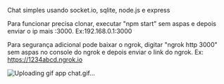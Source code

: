 Chat simples usando socket.io, sqlite, node.js e express

Para funcionar precisa clonar, executar "npm start" sem aspas e depois enviar o ip mais :3000. Ex:192.168.0.1:3000

Para segurança adicional pode baixar o ngrok, digitar "ngrok http 3000" sem aspas no console do ngrok e depois enviar o link do ngrok. Ex: https://1234abcd.ngrok.io
 





![Uploading gif app chat.gif…]()
